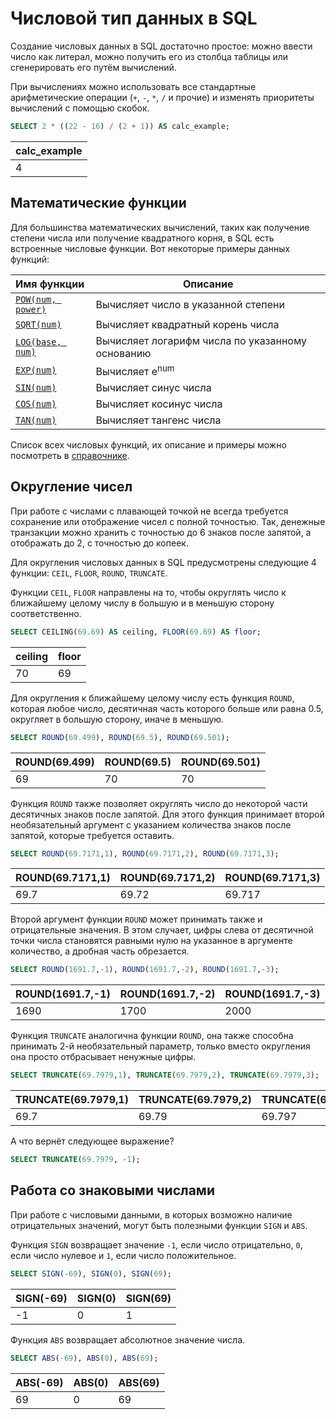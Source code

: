 # Числовой тип данных в SQL

Создание числовых данных в SQL достаточно простое: можно ввести число как литерал, можно получить его из столбца таблицы или
сгенерировать его путём вычислений.

При вычислениях можно использовать все стандартные арифметические операции (`+`, `-`, `*`, `/` и прочие) и изменять приоритеты вычислений с помощью скобок.

```sql
SELECT 2 * ((22 - 16) / (2 + 1)) AS calc_example;
```

| calc_example |
| ------------ |
| 4            |

## Математические функции

Для большинства математических вычислений, таких как получение степени числа или получение квадратного корня, в SQL
есть встроенные числовые функции. Вот некоторые примеры данных функций:

| Имя функции                                                                          | Описание                                         |
| :----------------------------------------------------------------------------------- | ------------------------------------------------ |
| <a href="https://sql-academy.org/handbook/POW" target="_blank">`POW(num, power)`</a> | Вычисляет число в указанной степени              |
| <a href="https://sql-academy.org/handbook/SQRT" target="_blank">`SQRT(num)`</a>      | Вычисляет квадратный корень числа                |
| <a href="https://sql-academy.org/handbook/LOG" target="_blank">`LOG(base, num)`</a>  | Вычисляет логарифм числа по указанному основанию |
| <a href="https://sql-academy.org/handbook/EXP" target="_blank">`EXP(num)`</a>        | Вычисляет e<sup>num</sup>                        |
| <a href="https://sql-academy.org/handbook/SIN" target="_blank">`SIN(num)`</a>        | Вычисляет синус числа                            |
| <a href="https://sql-academy.org/handbook/COS" target="_blank">`COS(num)`</a>        | Вычисляет косинус числа                          |
| <a href="https://sql-academy.org/handbook/TAN" target="_blank">`TAN(num)`</a>        | Вычисляет тангенс числа                          |

Список всех числовых функций, их описание и примеры можно посмотреть в <a href="https://sql-academy.org/handbook/CEILING" target="_blank">справочнике</a>.

## Округление чисел

При работе с числами с плавающей точкой не всегда требуется сохранение или отображение чисел с полной точностью.
Так, денежные транзакции можно хранить с точностью до 6 знаков после запятой, а отображать до 2, с точностью до копеек.

Для округления числовых данных в SQL предусмотрены следующие 4 функции: `CEIL`, `FLOOR`, `ROUND`,
`TRUNCATE`.

Функции `CEIL`, `FLOOR` направлены на то, чтобы округлять число к ближайшему целому числу в большую и в меньшую сторону соответственно.

```sql
SELECT CEILING(69.69) AS ceiling, FLOOR(69.69) AS floor;
```

| ceiling | floor |
| ------- | ----- |
| 70      | 69    |

Для округления к ближайшему целому числу есть функция `ROUND`, которая любое число, десятичная часть которого больше или равна 0.5, округляет в большую
сторону, иначе в меньшую.

```sql
SELECT ROUND(69.499), ROUND(69.5), ROUND(69.501);
```

| ROUND(69.499) | ROUND(69.5) | ROUND(69.501) |
| ------------- | ----------- | ------------- |
| 69            | 70          | 70            |

Функция `ROUND` также позволяет округлять число до некоторой части десятичных знаков после запятой.
Для этого функция принимает второй необязательный аргумент с указанием количества знаков после запятой, которые требуется оставить.

```sql
SELECT ROUND(69.7171,1), ROUND(69.7171,2), ROUND(69.7171,3);
```

| ROUND(69.7171,1) | ROUND(69.7171,2) | ROUND(69.7171,3) |
| ---------------- | ---------------- | ---------------- |
| 69.7             | 69.72            | 69.717           |

Второй аргумент функции `ROUND` может принимать также и отрицательные значения.
В этом случает, цифры слева от десятичной точки числа становятся равными нулю на указанное в аргументе количество, а дробная часть обрезается.

```sql
SELECT ROUND(1691.7,-1), ROUND(1691.7,-2), ROUND(1691.7,-3);
```

| ROUND(1691.7,-1) | ROUND(1691.7,-2) | ROUND(1691.7,-3) |
| ---------------- | ---------------- | ---------------- |
| 1690             | 1700             | 2000             |

Функция `TRUNCATE` аналогична функции `ROUND`, она также способна принимать 2-й необязательный параметр, только вместо округления она просто
отбрасывает ненужные цифры.

```sql
SELECT TRUNCATE(69.7979,1), TRUNCATE(69.7979,2), TRUNCATE(69.7979,3);
```

| TRUNCATE(69.7979,1) | TRUNCATE(69.7979,2) | TRUNCATE(69.7979,3) |
| ------------------- | ------------------- | ------------------- |
| 69.7                | 69.79               | 69.797              |

А что вернёт следующее выражение?

```sql
SELECT TRUNCATE(69.7979, -1);
```

## Работа со знаковыми числами

При работе с числовыми данными, в которых возможно наличие отрицательных значений, могут быть полезными функции `SIGN` и `ABS`.

Функция `SIGN` возвращает значение `-1`, если число отрицательно, `0`, если число нулевое и `1`, если число положительное.

```sql
SELECT SIGN(-69), SIGN(0), SIGN(69);
```

| SIGN(-69) | SIGN(0) | SIGN(69) |
| --------- | ------- | -------- |
| -1        | 0       | 1        |

Функция `ABS` возвращает абсолютное значение числа.

```sql
SELECT ABS(-69), ABS(0), ABS(69);
```

| ABS(-69) | ABS(0) | ABS(69) |
| -------- | ------ | ------- |
| 69       | 0      | 69      |
